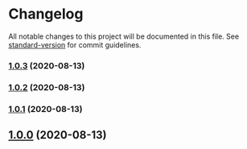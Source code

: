 # Changelog

All notable changes to this project will be documented in this file. See [standard-version](https://github.com/conventional-changelog/standard-version) for commit guidelines.

### [1.0.3](https://github.com/olavoparno/react-use-scripts/compare/v1.0.2...v1.0.3) (2020-08-13)

### [1.0.2](https://github.com/olavoparno/react-use-scripts/compare/v1.0.1...v1.0.2) (2020-08-13)

### [1.0.1](https://github.com/olavoparno/react-use-scripts/compare/v1.0.0...v1.0.1) (2020-08-13)

## [1.0.0](https://github.com/olavoparno/react-use-scripts/compare/v1.0.6...v1.0.0) (2020-08-13)

